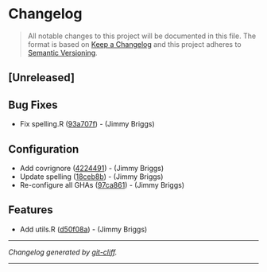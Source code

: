 # Changelog

> All notable changes to this project will be documented in this file. The format is based on
[Keep a Changelog](http://keepachangelog.com/) and this project adheres to
[Semantic Versioning](http://semver.org/).

## [Unreleased]

## Bug Fixes

- Fix spelling.R ([93a707f](https://github.com/jimbrig/buildr/commit/93a707f1959f0537850be479f8f973e49c88a899))  - (Jimmy Briggs)

## Configuration

- Add covrignore ([4224491](https://github.com/jimbrig/buildr/commit/422449126a38e9a2aa24a8120c350050ff1d0ea5))  - (Jimmy Briggs)
- Update spelling ([18ceb8b](https://github.com/jimbrig/buildr/commit/18ceb8baaa205762516e100805074b8b2f323a89))  - (Jimmy Briggs)
- Re-configure all GHAs ([97ca861](https://github.com/jimbrig/buildr/commit/97ca861de6a1c7ddb0007d94dc1950306bb3df4b))  - (Jimmy Briggs)

## Features

- Add utils.R ([d50f08a](https://github.com/jimbrig/buildr/commit/d50f08a3ec78bd9e97033054cd0e4da5c126d0dc))  - (Jimmy Briggs)

***
*Changelog generated by [git-cliff](https://github.com/orhun/git-cliff).*
***
